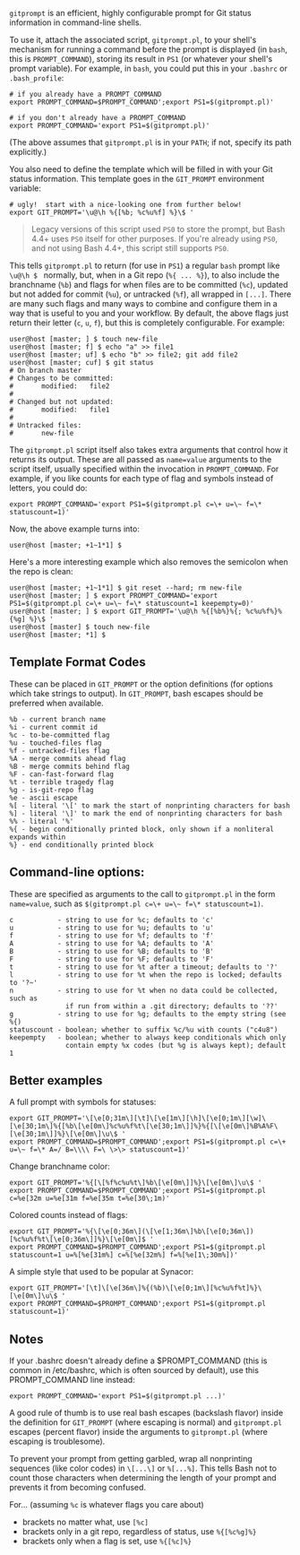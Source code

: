 `gitprompt` is an efficient, highly configurable prompt for Git status information in command-line shells.

To use it, attach the associated script, `gitprompt.pl`, to your shell's mechanism for running a command before the prompt is displayed (in `bash`, this is `PROMPT_COMMAND`), storing its result in `PS1` (or whatever your shell's prompt variable).  For example, in `bash`, you could put this in your `.bashrc` or `.bash_profile`:

```
# if you already have a PROMPT_COMMAND
export PROMPT_COMMAND=$PROMPT_COMMAND';export PS1=$(gitprompt.pl)'

# if you don't already have a PROMPT_COMMAND
export PROMPT_COMMAND='export PS1=$(gitprompt.pl)'
```

(The above assumes that `gitprompt.pl` is in your `PATH`; if not, specify its path explicitly.)

You also need to define the template which will be filled in with your Git status information.  This template goes in the `GIT_PROMPT` environment variable:

```
# ugly!  start with a nice-looking one from further below!
export GIT_PROMPT='\u@\h %{[%b; %c%u%f] %}\$ '
```

> Legacy versions of this script used `PS0` to store the prompt, but Bash 4.4+ uses `PS0` itself for other purposes. If you're already using `PS0`, and not using Bash 4.4+, this script still supports `PS0`.

This tells `gitprompt.pl` to return (for use in `PS1`) a regular `bash` prompt like `\u@\h $ ` normally, but, when in a Git repo (`%{ ... %}`), to also include the branchname (`%b`) and flags for when files are to be committed (`%c`), updated but not added for commit (`%u`), or untracked (`%f`), all wrapped in `[...]`.  There are many such flags and many ways to combine and configure them in a way that is useful to you and your workflow.  By default, the above flags just return their letter (`c`, `u`, `f`), but this is completely configurable.  For example:

```
user@host [master; ] $ touch new-file
user@host [master; f] $ echo "a" >> file1
user@host [master; uf] $ echo "b" >> file2; git add file2
user@host [master; cuf] $ git status
# On branch master
# Changes to be committed:
#       modified:   file2
#
# Changed but not updated:
#       modified:   file1
#
# Untracked files:
#       new-file
```

The `gitprompt.pl` script itself also takes extra arguments that control how it returns its output.  These are all passed as `name=value` arguments to the script itself, usually specified within the invocation in `PROMPT_COMMAND`.  For example, if you like counts for each type of flag and symbols instead of letters, you could do:

```
export PROMPT_COMMAND='export PS1=$(gitprompt.pl c=\+ u=\~ f=\* statuscount=1)'
```

Now, the above example turns into:

```
user@host [master; +1~1*1] $
```

Here's a more interesting example which also removes the semicolon when the repo is clean:

```
user@host [master; +1~1*1] $ git reset --hard; rm new-file
user@host [master; ] $ export PROMPT_COMMAND='export PS1=$(gitprompt.pl c=\+ u=\~ f=\* statuscount=1 keepempty=0)'
user@host [master; ] $ export GIT_PROMPT='\u@\h %{[%b%}%{; %c%u%f%}%{%g] %}\$ '
user@host [master] $ touch new-file
user@host [master; *1] $
```

## Template Format Codes
These can be placed in `GIT_PROMPT` or the option definitions (for options which take
strings to output).  In `GIT_PROMPT`, bash escapes should be preferred when available.

```
%b - current branch name
%i - current commit id
%c - to-be-committed flag
%u - touched-files flag
%f - untracked-files flag
%A - merge commits ahead flag
%B - merge commits behind flag
%F - can-fast-forward flag
%t - terrible tragedy flag
%g - is-git-repo flag
%e - ascii escape
%[ - literal '\[' to mark the start of nonprinting characters for bash
%] - literal '\]' to mark the end of nonprinting characters for bash
%% - literal '%'
%{ - begin conditionally printed block, only shown if a nonliteral expands within
%} - end conditionally printed block
```

## Command-line options:
These are specified as arguments to the call to `gitprompt.pl` in the form
`name=value`, such as `$(gitprompt.pl c=\+ u=\~ f=\* statuscount=1)`.

```
c           - string to use for %c; defaults to 'c'
u           - string to use for %u; defaults to 'u'
f           - string to use for %f; defaults to 'f'
A           - string to use for %A; defaults to 'A'
B           - string to use for %B; defaults to 'B'
F           - string to use for %F; defaults to 'F'
t           - string to use for %t after a timeout; defaults to '?'
l           - string to use for %t when the repo is locked; defaults to '?~'
n           - string to use for %t when no data could be collected, such as
              if run from within a .git directory; defaults to '??'
g           - string to use for %g; defaults to the empty string (see %{)
statuscount - boolean; whether to suffix %c/%u with counts ("c4u8")
keepempty   - boolean; whether to always keep conditionals which only
              contain empty %x codes (but %g is always kept); default 1
```

## Better examples
A full prompt with symbols for statuses:
```
export GIT_PROMPT='\[\e[0;31m\][\t]\[\e[1m\][\h]\[\e[0;1m\][\w]\[\e[30;1m\]%{[%b\[\e[0m\]%c%u%f%t\[\e[30;1m\]]%}%{[\[\e[0m\]%B%A%F\[\e[30;1m\]]%}\[\e[0m\]\u\$ '
export PROMPT_COMMAND=$PROMPT_COMMAND';export PS1=$(gitprompt.pl c=\+ u=\~ f=\* A=/ B=\\\\ F=\ \>\> statuscount=1)'
```

Change branchname color:
```
export GIT_PROMPT='%{[\[%f%c%u%t\]%b\[\e[0m\]]%}\[\e[0m\]\u\$ '
export PROMPT_COMMAND=$PROMPT_COMMAND';export PS1=$(gitprompt.pl c=%e[32m u=%e[31m f=%e[35m t=%e[30\;1m)'
```

Colored counts instead of flags:
```
export GIT_PROMPT='%{\[\e[0;36m\](\[\e[1;36m\]%b\[\e[0;36m\])[%c%u%f%t\[\e[0;36m\]]%}\[\e[0m\]$ '
export PROMPT_COMMAND=$PROMPT_COMMAND';export PS1=$(gitprompt.pl statuscount=1 u=%[%e[31m%] c=%[%e[32m%] f=%[%e[1\;30m%])'
```

A simple style that used to be popular at Synacor:
```
export GIT_PROMPT='[\t]\[\e[36m\]%{(%b)\[\e[0;1m\][%c%u%f%t]%}\[\e[0m\]\u\$ '
export PROMPT_COMMAND=$PROMPT_COMMAND';export PS1=$(gitprompt.pl statuscount=1)'
```

## Notes
If your .bashrc doesn't already define a $PROMPT_COMMAND (this is common
in /etc/bashrc, which is often sourced by default), use this
PROMPT_COMMAND line instead:
```
export PROMPT_COMMAND='export PS1=$(gitprompt.pl ...)'
```

A good rule of thumb is to use real bash escapes (backslash flavor) inside
the definition for `GIT_PROMPT` (where escaping is normal) and `gitprompt.pl` escapes
(percent flavor) inside the arguments to `gitprompt.pl` (where escaping is
troublesome).

To prevent your prompt from getting garbled, wrap all nonprinting sequences
(like color codes) in `\[...\]` or `%[...%]`.  This tells Bash not to count
those characters when determining the length of your prompt and prevents it
from becoming confused.

For...  (assuming `%c` is whatever flags you care about)
- brackets no matter what, use `[%c]`
- brackets only in a git repo, regardless of status, use `%{[%c%g]%}`
- brackets only when a flag is set, use `%{[%c]%}`
